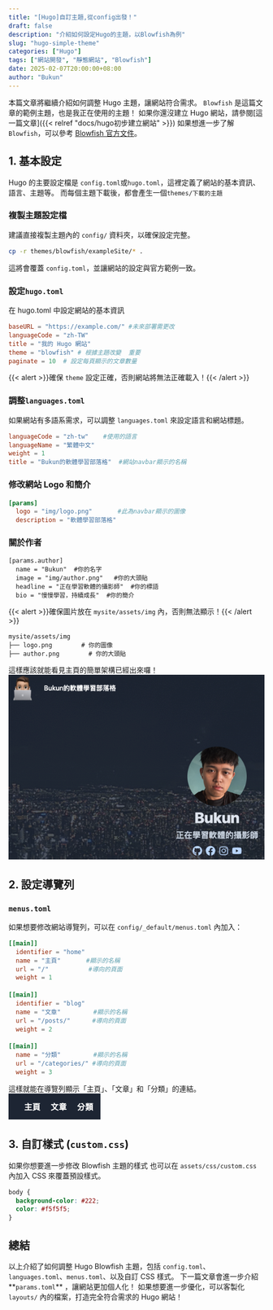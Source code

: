 ```yaml
---
title: "[Hugo]自訂主題,從config出發！"
draft: false
description: "介紹如何設定Hugo的主題，以Blowfish為例"
slug: "hugo-simple-theme"
categories: ["Hugo"]
tags: ["網站開發", "靜態網站", "Blowfish"]
date: 2025-02-07T20:00:00+08:00
author: "Bukun"
---
```


本篇文章將繼續介紹如何調整 Hugo 主題，讓網站符合需求。
`Blowfish` 是這篇文章的範例主題，也是我正在使用的主題！
如果你還沒建立 Hugo 網站，請參閱[這一篇文章]({{< relref "docs/hugo初步建立網站" >}})
如果想進一步了解`Blowfish`，可以參考 [Blowfish 官方文件](https://blowfish.page/)。

## 1. 基本設定

Hugo 的主要設定檔是 `config.toml`或`hugo.toml`，這裡定義了網站的基本資訊、語言、主題等。
而每個主題下載後，都會產生一個`themes/下載的主題`

### **複製主題設定檔**

建議直接複製主題內的 `config/` 資料夾，以確保設定完整。

```bash
cp -r themes/blowfish/exampleSite/* .
```

這將會覆蓋 `config.toml`，並讓網站的設定與官方範例一致。

### 設定`hugo.toml`

在 hugo.toml 中設定網站的基本資訊

```toml
baseURL = "https://example.com/" #未來部署需更改
languageCode = "zh-TW"
title = "我的 Hugo 網站"
theme = "blowfish" # 根據主題改變  重要
paginate = 10  # 設定每頁顯示的文章數量
```

{{< alert >}}確保 `theme` 設定正確，否則網站將無法正確載入！{{< /alert >}}

### 調整`languages.toml`

如果網站有多語系需求，可以調整 `languages.toml` 來設定語言和網站標題。

```toml
languageCode = "zh-tw"    #使用的語言
languageName = "繁體中文"
weight = 1
title = "Bukun的軟體學習部落格"  #網站navbar顯示的名稱
```

### **修改網站 Logo 和簡介**

```toml
[params]
  logo = "img/logo.png"       #此為navbar顯示的圖像
  description = "軟體學習部落格"
```

### **關於作者**

```
[params.author]
  name = "Bukun"  #你的名字
  image = "img/author.png"   #你的大頭貼
  headline = "正在學習軟體的攝影師"  #你的標語
  bio = "慢慢學習，持續成長"  #你的簡介
```

{{< alert >}}確保圖片放在 `mysite/assets/img` 內，否則無法顯示！{{< /alert >}}

```
mysite/assets/img
├── logo.png        # 你的圖像
├── author.png        # 你的大頭貼
```

這樣應該就能看見主頁的簡單架構已經出來囉！
<img src="img/1.png">

## 2. 設定導覽列

### `menus.toml`

如果想要修改網站導覽列，可以在 `config/_default/menus.toml` 內加入：

```toml
[[main]]
  identifier = "home"
  name = "主頁"       #顯示的名稱
  url = "/"           #導向的頁面
  weight = 1

[[main]]
  identifier = "blog"
  name = "文章"         #顯示的名稱
  url = "/posts/"      #導向的頁面
  weight = 2

[[main]]
  name = "分類"         #顯示的名稱
  url = "/categories/" #導向的頁面
  weight = 3
```

這樣就能在導覽列顯示「主頁」、「文章」和「分類」的連結。
<img src="img/2.png">

## 3. 自訂樣式 (`custom.css`)

如果你想要進一步修改 Blowfish 主題的樣式
也可以在 `assets/css/custom.css` 內加入 CSS 來覆蓋預設樣式。

```css
body {
  background-color: #222;
  color: #f5f5f5;
}
```

## 總結

以上介紹了如何調整 Hugo Blowfish 主題，包括 `config.toml`、`languages.toml`、`menus.toml`、以及自訂 CSS 樣式。
下一篇文章會進一步介紹**`params.toml`** ，讓網站更加個人化！
如果想要進一步優化，可以客製化 `layouts/` 內的檔案，打造完全符合需求的 Hugo 網站！
